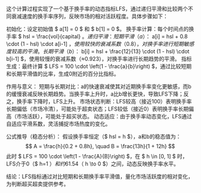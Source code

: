 这个计算过程实现了一个基于换手率的动态指标LFS，通过递归平滑和比较两个不同衰减速度的换手率序列，反映市场的相对活跃程度。具体步骤如下：

初始化：设定初始值 $ a[1] = 0 $ 和 $ b[1] = 0 $。
换手率计算：每个时间点的换手率 $ hsl = \frac{vol}{capital} $。
递归平滑：
短期平滑（a）：$ a[i] = hsl + 0.8 \cdot (1 - hsl) \cdot a[i-1] $，使用较快的衰减系数（0.8），对换手率进行短期敏感度较高的平滑。
长期平滑（b）：$ b[i] = hsl + \frac{12}{13} \cdot (1 - hsl) \cdot b[i-1] $，使用较慢的衰减系数（≈0.923），对换手率进行长期趋势的平滑。
指标生成：最终计算 $ LFS = 100 \cdot \left(1 - \frac{a}{b}\right) $，通过比较短期和长期平滑值的比率，生成0附近的百分比指标。

作用与意义：
短期与长期对比：a的快速衰减使其对近期换手率变化更敏感，而b的缓慢衰减反映长期趋势。当换手率上升时，a比b增长更快，导致LFS下降；反之，换手率下降时，LFS上升。
市场状态判断：LFS较高（接近100）表明换手率长期偏低（市场冷清），可能处于超卖状态；LFS较低（接近0）表明换手率长期偏高（市场活跃），可能处于超买状态。
动态适应：由于换手率动态变化，LFS通过自适应平滑系数，灵活捕捉市场热度的变化。

公式推导（稳态分析）：
假设换手率恒定（$ hsl = h $），a和b的稳态值为：
$$
A = \frac{h}{0.2 + 0.8h}, \quad B = \frac{13h}{1 + 12h}
$$
此时 $ LFS = 100 \cdot \left(1 - \frac{A}{B}\right) $，在 $ h \in [0, 1] $ 时，LFS介于0（$ h=1 $）和约61.54（$ h \to 0 $）之间，动态反映换手率水平。

结论：LFS指标通过对比短期和长期换手率平滑值，量化市场活跃度的相对变化，为判断超买超卖提供参考。